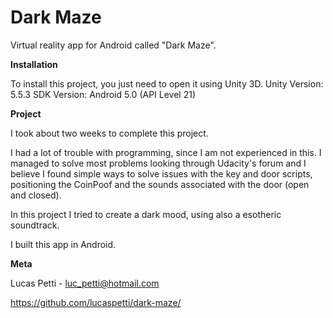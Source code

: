 # Dark Maze
Virtual reality app for Android called "Dark Maze".

<B>Installation</B>

To install this project, you just need to open it using Unity 3D. Unity Version: 5.5.3
SDK Version: Android 5.0 (API Level 21)

<B>Project</B>

I took about two weeks to complete this project.

I had a lot of trouble with programming, since I am not experienced in this. I managed to solve most problems looking through Udacity's forum and I believe I found simple ways to solve issues with the key and door scripts, positioning the CoinPoof and the sounds associated with the door (open and closed).

In this project I tried to create a dark mood, using also a esotheric soundtrack.

I built this app in Android.

<B>Meta</B>

Lucas Petti - luc_petti@hotmail.com

https://github.com/lucaspetti/dark-maze/
